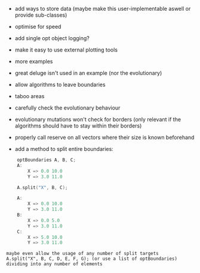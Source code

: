 - add ways to store data (maybe make this user-implementable aswell or provide sub-classes)
- optimise for speed  
- add single opt object logging?
- make it easy to use external plotting tools  
- more examples  
- great deluge isn't used in an example (nor the evolutionary)  
- allow algorithms to leave boundaries  
- taboo areas  
- carefully check the evolutionary behaviour  
- evolutionary mutations won't check for borders (only relevant if the algorithms should have to stay within their borders)
- properly call reserve on all vectors where their size is known beforehand

- add a method to split entire boundaries:
```cpp
    optBoundaries A, B, C;
    A:
        X => 0.0 10.0
        Y => 3.0 11.0

    A.split("X", B, C);

    A:
        X => 0.0 10.0
        Y => 3.0 11.0
    B:
        X => 0.0 5.0
        Y => 3.0 11.0
    C:
        X => 5.0 10.0
        Y => 3.0 11.0
```
    maybe even allow the usage of any number of split targets
    A.split("X", B, C, D, E, F, G); (or use a list of optBoundaries)
    dividing into any number of elements
